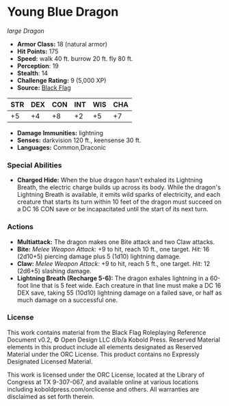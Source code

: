 # Young Blue Dragon

*large* *Dragon*

- **Armor Class:** 18 (natural armor)
- **Hit Points:** 175 
- **Speed:** walk 40 ft. burrow 20 ft. fly 80 ft.
- **Perception**: 19
- **Stealth**: 14
- **Challenge Rating:** 9 (5,000 XP)
- **Source:** [Black Flag](https://koboldpress.com/kpstore/product/tovrpg-pg-mv/)

| STR | DEX | CON | INT | WIS | CHA |
| --- | --- | --- | --- | --- | --- |
| +5 | +4 | +8 | +2 | +5 | +7 |

- **Damage Immunities:** lightning
- **Senses:** darkvision 120 ft., keensense 30 ft.
- **Languages:** Common,Draconic

### Special Abilities

- **Charged Hide:** When the blue dragon hasn't exhaled its Lightning Breath, the electric charge builds up across its body. While the dragon's Lightning Breath is available, it emits wild sparks of electricity, and each creature that starts its turn within 10 feet of the dragon must succeed on a DC 16 CON save or be incapacitated until the start of its next turn.

### Actions

- **Multiattack:** The dragon makes one Bite attack and two Claw attacks.
- **Bite:** _Melee Weapon Attack:_ +9 to hit, reach 10 ft., one target. _Hit:_ 16 (2d10+5) piercing damage plus 5 (1d10) lightning damage.
- **Claw:** _Melee Weapon Attack:_ +9 to hit, reach 5 ft., one target. _Hit:_ 12 (2d6+5) slashing damage.
- **Lightning Breath (Recharge 5-6):** The dragon exhales lightning in a 60-foot line that is 5 feet wide. Each creature in that line must make a DC 16 DEX save, taking 55 (10d10) lightning damage on a failed save, or half as much damage on a successful one.


### License

This work contains material from the Black Flag Roleplaying Reference Document v0.2, © Open Design LLC d/b/a Kobold Press. Reserved Material elements in this product include all elements designated as Reserved Material under the ORC License. This product contains no Expressly Designated Licensed Material.

This work is licensed under the ORC License, located at the Library of Congress at TX 9-307-067, and available online at various locations including koboldpress.com/orclicense and others. All warranties are disclaimed as set forth therein.
